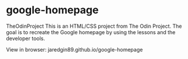 # google-homepage
TheOdinProject
This is an HTML/CSS project from The Odin Project. The goal is to recreate the Google homepage by using the lessons and the developer tools.

View in browser: jaredgin89.github.io/google-homepage
